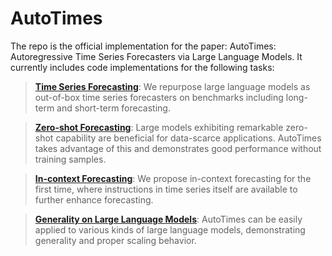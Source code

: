 # AutoTimes

The repo is the official implementation for the paper: AutoTimes: Autoregressive Time Series Forecasters via Large Language Models. It currently includes code implementations for the following tasks:

> **[Time Series Forecasting](./scripts/time_series_forecasting/)**: We repurpose large language models as out-of-box time series forecasters on benchmarks including long-term and short-term forecasting.

> **[Zero-shot Forecasting](./scripts/zero_shot_forecasting/)**: Large models exhibiting remarkable zero-shot capability are beneficial for data-scarce applications. AutoTimes takes advantage of this and demonstrates good performance without training samples.

> **[In-context Forecasting](./scripts/in_context_forecasting/)**: We propose in-context forecasting for the first time, where instructions in time series itself are available to further enhance forecasting.

> **[Generality on Large Language Models](scripts/method_generality)**: AutoTimes can be easily applied to various kinds of large language models, demonstrating generality and proper scaling behavior.
